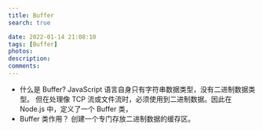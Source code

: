 ```yaml
---
title: Buffer
search: true

date: 2022-01-14 21:08:10
tags: [Buffer]
photos:
description:
comments:
---
```


-   什么是 Buffer?
    JavaScript 语言自身只有字符串数据类型，没有二进制数据类型。
    但在处理像 TCP 流或文件流时，必须使用到二进制数据。因此在 Node.js 中，定义了一个 Buffer 类，
-   Buffer 类作用？
    创建一个专门存放二进制数据的缓存区。

